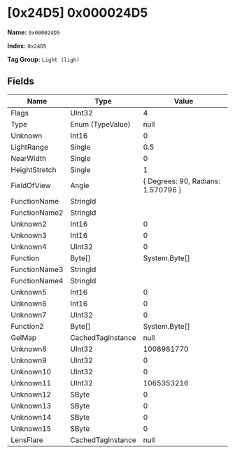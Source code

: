 # [0x24D5] 0x000024D5

**Name:** ```0x000024D5```

**Index:** ```0x24D5```

**Tag Group:** ```Light (ligh)```

## Fields

Name	| Type	| Value
---	|---	|---	|
Flags	|UInt32	|4
Type	|Enum (TypeValue)	|null
Unknown	|Int16	|0
LightRange	|Single	|0.5
NearWidth	|Single	|0
HeightStretch	|Single	|1
FieldOfView	|Angle	|{ Degrees: 90, Radians: 1.570796 }
FunctionName	|StringId	|
FunctionName2	|StringId	|
Unknown2	|Int16	|0
Unknown3	|Int16	|0
Unknown4	|UInt32	|0
Function	|Byte[]	|System.Byte[]
FunctionName3	|StringId	|
FunctionName4	|StringId	|
Unknown5	|Int16	|0
Unknown6	|Int16	|0
Unknown7	|UInt32	|0
Function2	|Byte[]	|System.Byte[]
GelMap	|CachedTagInstance	|null
Unknown8	|UInt32	|1008981770
Unknown9	|UInt32	|0
Unknown10	|UInt32	|0
Unknown11	|UInt32	|1065353216
Unknown12	|SByte	|0
Unknown13	|SByte	|0
Unknown14	|SByte	|0
Unknown15	|SByte	|0
LensFlare	|CachedTagInstance	|null


